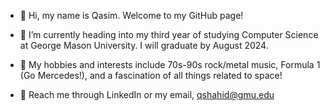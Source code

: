 - 👋 Hi, my name is Qasim. Welcome to my GitHub page! 

- 📖 I’m currently heading into my third year of studying Computer Science at George Mason University. I will graduate by August 2024. 

- 🎸 My hobbies and interests include 70s-90s rock/metal music, Formula 1 (Go Mercedes!), and a fascination of all things related to space!

- 📧 Reach me through LinkedIn or my email, qshahid@gmu.edu  

<!---
qasimshahid/qasimshahid is a ✨ special ✨ repository because its `README.md` (this file) appears on your GitHub profile.
You can click the Preview link to take a look at your changes.
--->
